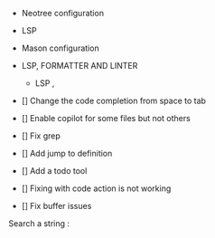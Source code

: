 - Neotree configuration
- LSP
- Mason configuration
- LSP, FORMATTER AND LINTER

  - LSP ,

- [] Change the code completion from space to tab
- [] Enable copilot for some files but not others
- [] Fix grep
- [] Add jump to definition
- [] Add a todo tool
- [] Fixing with code action is not working
- [] Fix buffer issues
<leader> 

Search a string :
